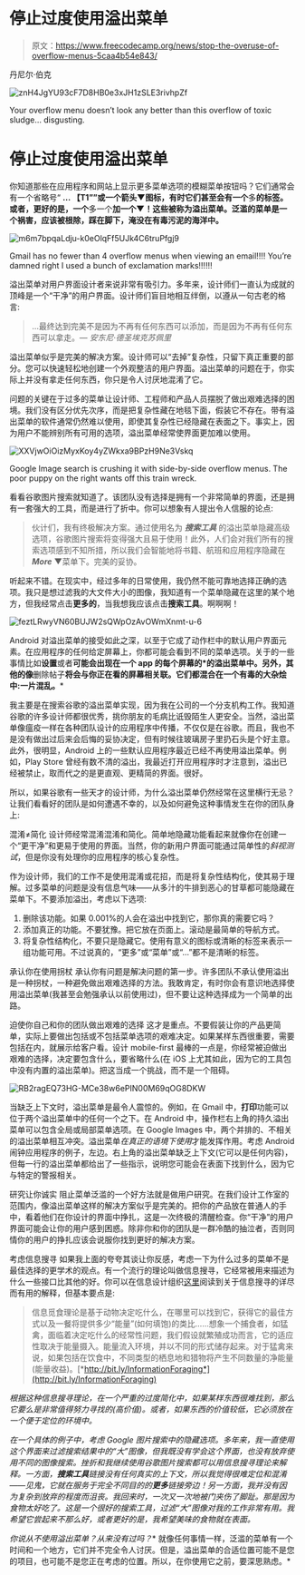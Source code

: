 # 停止过度使用溢出菜单

> 原文：<https://www.freecodecamp.org/news/stop-the-overuse-of-overflow-menus-5caa4b54e843/>

丹尼尔·伯克

![znH4JgYU93cF7D8HB0e3xJH1zSLE3rivhpZf](img/1fac50e69278e21998bd1b43cd98c594.png)

Your overflow menu doesn’t look any better than this overflow of toxic sludge… disgusting.

# 停止过度使用溢出菜单

你知道那些在应用程序和网站上显示更多菜单选项的模糊菜单按钮吗？它们通常会有一个省略号“ **… 【T1””或一个箭头▼图标，有时它们甚至会有一个**多**的标签。或者，更好的是，一个**多一个**加一个▼！这些被称为溢出菜单。泛滥的菜单是一个祸害，应该被根除，踩在脚下，淹没在有毒污泥的海洋中。**

![m6m7bpqaLdju-k0eOlqFf5UJk4C6truPfgj9](img/d33115823f095f8f9d74a70ee197e8e9.png)

Gmail has no fewer than 4 overflow menus when viewing an email!!!! You’re damned right I used a bunch of exclamation marks!!!!!!

溢出菜单对用户界面设计者来说非常有吸引力。多年来，设计师们一直认为成就的顶峰是一个“干净”的用户界面。设计师们盲目地相互绊倒，以遵从一句古老的格言:

> …最终达到完美不是因为不再有任何东西可以添加，而是因为不再有任何东西可以拿走。— *安东尼·德圣埃克苏佩里*

溢出菜单似乎是完美的解决方案。设计师可以“去掉”复杂性，只留下真正重要的部分。您可以快速轻松地创建一个外观整洁的用户界面。溢出菜单的问题在于，你实际上并没有拿走任何东西，你只是令人讨厌地混淆了它。

问题的关键在于过多的菜单让设计师、工程师和产品人员摆脱了做出艰难选择的困境。我们没有区分优先次序，而是把复杂性藏在地毯下面，假装它不存在。带有溢出菜单的软件通常仍然难以使用，即使其复杂性已经隐藏在表面之下。事实上，因为用户不能辨别所有可用的选项，溢出菜单经常使界面更加难以使用。

![XXVjwOiOizMyxKoy4yZWkxa9BPzH9Ne3Vskq](img/5255726c29be3fdae0fb91cb0d8ed438.png)

Google Image search is crushing it with side-by-side overflow menus. The poor puppy on the right wants off this train wreck.

看看谷歌图片搜索就知道了。该团队没有选择是拥有一个非常简单的界面，还是拥有一套强大的工具，而是进行了折中。你可以想象有人提出令人信服的论点:

> 伙计们，我有终极解决方案。通过使用名为 ***搜索工具*** 的溢出菜单隐藏高级选项，谷歌图片搜索将变得强大且易于使用！此外，人们会对我们所有的搜索选项感到不知所措，所以我们会智能地将书籍、航班和应用程序隐藏在 ***More*** ▼菜单下。完美的妥协。

听起来不错。在现实中，经过多年的日常使用，我仍然不能可靠地选择正确的选项。我只是想过滤我的大文件大小的图像，我知道有一个菜单隐藏在这里的某个地方，但我经常点击**更多的**，当我想我应该点击**搜索工具**。啊啊啊！

![feztLRwyVN60BUJW2sQWpOzAvOWmXnmt-u-6](img/4ffdf1c5dedf0d965a403c68f03bea15.png)

Android 对溢出菜单的接受如此之深，以至于它成了动作栏中的默认用户界面元素。在应用程序的任何给定屏幕上，你都可能会看到不同的菜单选项。关于的一些事情比如**设置**或者**可能会出现在一个 app 的每个屏幕的*的溢出菜单中。另外，其他的像**删除帖子**将会与你正在看的屏幕相关联。它们都混合在一个有毒的大杂烩中:一片混乱。***

我主要是在搜索谷歌的溢出菜单实现，因为我在公司的一个分支机构工作。我知道谷歌的许多设计师都很优秀，挑你朋友的毛病比诋毁陌生人更安全。当然，溢出菜单像瘟疫一样在各种团队设计的应用程序中传播，不仅仅是在谷歌。而且，我也不是没有做出过后来会后悔的妥协决定，但有时候往玻璃房子里扔石头是个好主意。此外，很明显，Android 上的一些默认应用程序最近已经不再使用溢出菜单。例如，Play Store 曾经有数不清的溢出，我最近打开应用程序时才注意到，溢出已经被禁止，取而代之的是更直观、更精简的界面。很好。

所以，如果谷歌有一些天才的设计师，为什么溢出菜单仍然经常在这里横行无忌？让我们看看好的团队是如何遭遇不幸的，以及如何避免这种事情发生在你的团队身上:

混淆≠简化
设计师经常混淆混淆和简化。简单地隐藏功能看起来就像你在创建一个“更干净”和更易于使用的界面。当然，你的新用户界面可能通过简单性的*斜视测试*，但是你没有处理你的应用程序的核心复杂性。

作为设计师，我们的工作不是使用混淆或花招，而是将复杂性结构化，使其易于理解。过多菜单的问题是没有信息气味——从多汁的牛排到恶心的甘草都可能隐藏在菜单下。不要添加溢出，考虑以下选项:

1.  删除该功能。如果 0.001%的人会在溢出中找到它，那你真的需要它吗？
2.  添加真正的功能。不要犹豫。把它放在页面上。滚动是最简单的导航方式。
3.  将复杂性结构化，不要只是隐藏它。使用有意义的图标或清晰的标签来表示一组功能可用。不过说真的，“更多”或“菜单”或“…”都不是清晰的标签。

承认你在使用拐杖
承认你有问题是解决问题的第一步。许多团队不承认使用溢出是一种拐杖，一种避免做出艰难选择的方法。我敢肯定，有时你会有意识地选择使用溢出菜单(我甚至会勉强承认以前使用过)，但不要让这种选择成为一个简单的出路。

迫使你自己和你的团队做出艰难的选择
这才是重点。不要假装让你的产品更简单，实际上要做出包括或不包括菜单选项的艰难决定。如果某样东西很重要，需要包括在内，就展示给客户看。设计 mobile-first 最棒的一点是，你经常被迫做出艰难的选择，决定要包含什么，要省略什么(在 iOS 上尤其如此，因为它的工具包中没有内置的溢出菜单)。把这当成一个挑战，而不是一个阻碍。

![RB2ragEQ73HG-MCe38w6ePIN00M69qOG8DKW](img/110c1a8e8edb2183db168c112880ccfe.png)

当缺乏上下文时，溢出菜单是最令人震惊的。例如，在 Gmail 中，**打印**功能可以位于两个溢出菜单中的任何一个之下。在 Android 中，操作栏右上角的持久溢出菜单可以包含全局或局部菜单选项。在 Google Images 中，两个并排的、不相关的溢出菜单相互冲突。溢出菜单*在真正的语境下使用*才能发挥作用。考虑 Android 闹钟应用程序的例子，左边。右上角的溢出菜单缺乏上下文(它可以是任何内容)，但每一行的溢出菜单都给出了一些指示，说明您可能会在表面下找到什么，因为它与特定的警报相关。

研究让你诚实
阻止菜单泛滥的一个好方法就是做用户研究。在我们设计工作室的范围内，像溢出菜单这样的解决方案似乎是完美的。把你的产品放在普通人的手中，看着他们在你设计的界面中挣扎，这是一次终极的清醒检查。你“干净”的用户界面可能会让你的用户感到困惑。除非你和你的团队是一群冷酷的抽泣者，否则同情你的用户的挣扎应该会说服你找到更好的解决方案。

考虑信息搜寻
如果我上面的夸夸其谈让你反感，考虑一下为什么过多的菜单不是最佳选择的更学术的观点。有一个流行的理论叫做信息搜寻，它经常被用来描述为什么一些接口比其他的好。你可以在信息设计组织[这里](https://www.interaction-design.org/literature/book/the-glossary-of-human-computer-interaction/information-foraging-theory)阅读到关于信息搜寻的详尽而有用的解释，但基本要点是:

> 信息觅食理论是基于动物决定吃什么，在哪里可以找到它，获得它的最佳方式以及一餐将提供多少“能量”(如何填饱)的类比……想象一个捕食者，如猛禽，面临着决定吃什么的经常性问题，我们假设就繁殖成功而言，它的适应性取决于能量摄入。能量流入环境，并以不同的形式储存起来。对于猛禽来说，如果包括在饮食中，不同类型的栖息地和猎物将产生不同数量的净能量(能量收益)。[*http://bit.ly/InformationForaging*](http://bit.ly/InformationForaging)

*根据这种信息搜寻理论，在一个严重的过度简化中，如果某样东西很难找到，那么它要么是非常值得努力寻找的(高价值)。或者，如果东西的价值较低，它必须放在一个便于定位的环境中。*

*在一个具体的例子中，考虑 Google 图片搜索中的隐藏选项。多年来，我一直使用这个界面来过滤搜索结果中的“大”图像，但我既没有学会这个界面，也没有放弃使用不同的图像搜索。挫折和我继续使用谷歌图片搜索都可以用信息搜寻理论来解释。一方面，**搜索工具**链接没有任何真实的上下文，所以我觉得很难定位和混淆——见鬼，它就在服务于完全不同目的的**更多**链接旁边！另一方面，我并没有因为复杂到放弃的程度而沮丧。我回来时，一次又一次地被门夹伤了脚趾。那是因为食物太好吃了。这是一个很好的搜索工具，过滤“大”图像对我的工作非常有用。我希望它尝起来不那么好，或者更好的是，我希望美味的食物就在表面。*

***你说*从不*使用溢出菜单？从来没有过吗？**
就像任何事情一样，泛滥的菜单有一个时间和一个地方，它们并不完全令人讨厌。但是，溢出菜单的合适位置可能不是您的项目，也可能不是您正在考虑的位置。所以，在你使用它之前，要深思熟虑。*